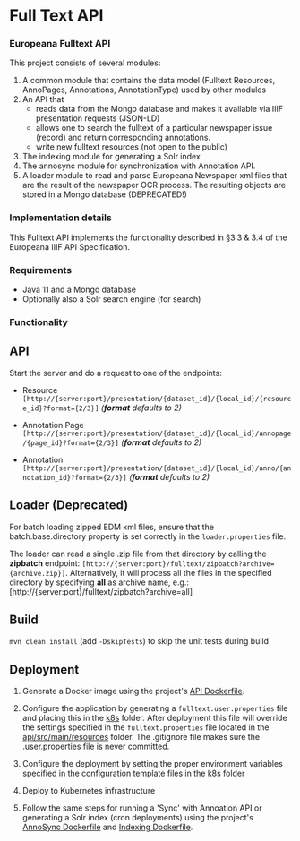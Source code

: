 # Full Text API
### Europeana Fulltext API 

This project consists of several modules:

1. A common module that contains the data model (Fulltext Resources, AnnoPages, Annotations, AnnotationType) used by other modules
2. An API that 
   - reads data from the Mongo database and makes it available via IIIF presentation requests (JSON-LD)
   - allows one to search the fulltext of a particular newspaper issue (record) and return corresponding annotations.
   - write new fulltext resources (not open to the public)
3. The indexing module for generating a Solr index
4. The annosync module for synchronization with Annotation API.
5. A loader module to read and parse Europeana Newspaper xml files that are the result of the newspaper OCR process. The
resulting objects are stored in a Mongo database (DEPRECATED!)

### Implementation details ###

This Fulltext API implements the functionality described in §3.3 & 3.4 of the Europeana IIIF API Specification.

### Requirements ###
- Java 11 and a Mongo database
- Optionally also a Solr search engine (for search)

### Functionality

## API ##

Start the server and do a request to one of the endpoints:

* Resource
`[http://{server:port}/presentation/{dataset_id}/{local_id}/{resource_id}?format={2/3}]` _(**format** defaults to 2)_

* Annotation Page 
`[http://{server:port}/presentation/{dataset_id}/{local_id}/annopage/{page_id}?format={2/3}]` _(**format** defaults to 2)_

* Annotation
`[http://{server:port}/presentation/{dataset_id}/{local_id}/anno/{annotation_id}?format={2/3}]` _(**format** defaults to 2)_

## Loader (Deprecated)

For batch loading zipped EDM xml files, ensure that the batch.base.directory property is set correctly in the `loader.properties` file.
 
The loader can read a single .zip file from that directory by calling the **zipbatch** endpoint: 
`[http://{server:port}/fulltext/zipbatch?archive={archive.zip}]`.
Alternatively, it will process all the files in the specified directory by specifying **all** as archive name, 
e.g.: [http://{server:port}/fulltext/zipbatch?archive=all]

## Build
``mvn clean install`` (add ``-DskipTests``) to skip the unit tests during build

## Deployment
1. Generate a Docker image using the project's [API Dockerfile](api.Dockerfile). 

2. Configure the application by generating a `fulltext.user.properties` file and placing this in the 
[k8s](k8s) folder. After deployment this file will override the settings specified in the `fulltext.properties` file
located in the [api/src/main/resources](api/src/main/resources) folder. The .gitignore file makes sure the .user.properties file
is never committed.

3. Configure the deployment by setting the proper environment variables specified in the configuration template files
in the [k8s](k8s) folder

4. Deploy to Kubernetes infrastructure

5. Follow the same steps for running a 'Sync' with Annoation API or generating a Solr index (cron deployments) using
the project's [AnnoSync Dockerfile](annosync.Dockerfile) and [Indexing Dockerfile](indexing.Dockerfile). 



